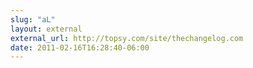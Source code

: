 ```yaml
---
slug: "aL"
layout: external
external_url: http://topsy.com/site/thechangelog.com
date: 2011-02-16T16:28:40-06:00
---
```

